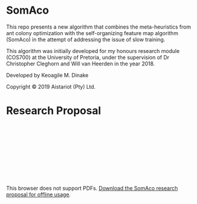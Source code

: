 # SomAco
This repo presents a new algorithm that combines the meta-heuristics from ant colony optimization with the self-organizing feature map algorithm (SomAco) in the attempt of addressing the issue of slow training.

This algorithm was initially developed for my honours research module (COS700) at the University of Pretoria, under the supervision of Dr Christopher Cleghorn and Will van Heerden in the year 2018.

Developed by Keoagile M. Dinake

Copyright &copy; 2019 Aistariot (Pty) Ltd.

# Research Proposal
<object data="https://drive.google.com/file/d/1zZcQ_qmoijjIzBPH4OOK7jRJAwqhE9UC/view?usp=sharing" type="application/pdf" width="700px" height="700px">
    <embed src="https://drive.google.com/file/d/1zZcQ_qmoijjIzBPH4OOK7jRJAwqhE9UC/view?usp=sharing">
        <p>This browser does not support PDFs. <a href="https://drive.google.com/file/d/1zZcQ_qmoijjIzBPH4OOK7jRJAwqhE9UC/view?usp=sharing" target="_blank">Download the SomAco research proposal for offline usage</a>.</p>
    </embed>
</object>
